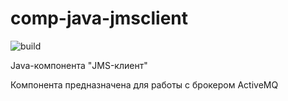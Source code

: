 # comp-java-jmsclient

![build](https://github.com/alexandrkakushin/comp-java-jmsclient/workflows/build/badge.svg)

Java-компонента "JMS-клиент"

Компонента предназначена для работы с брокером ActiveMQ

